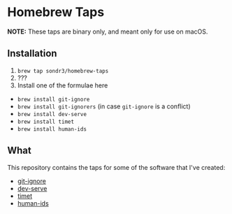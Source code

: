 # Homebrew Taps

**NOTE:** These taps are binary only, and meant only for use on macOS.

## Installation

1. `brew tap sondr3/homebrew-taps`
2. ???
3. Install one of the formulae here

- `brew install git-ignore`
- `brew install git-ignorers` (in case `git-ignore` is a conflict)
- `brew install dev-serve`
- `brew install timet`
- `brew install human-ids`

## What

This repository contains the taps for some of the software that I've created:

- [git-ignore](https://github.com/sondr3/git-ignore)
- [dev-serve](https://github.com/sondr3/dev-serve)
- [timet](https://github.com/sondr3/timet-rs)
- [human-ids](https://github.com/sondr3/human-ids)
